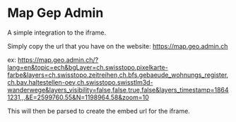 # Map Gep Admin

A simple integration to the iframe.

Simply copy the url that you have on the website: https://map.geo.admin.ch

ex: https://map.geo.admin.ch/?lang=en&topic=ech&bgLayer=ch.swisstopo.pixelkarte-farbe&layers=ch.swisstopo.zeitreihen,ch.bfs.gebaeude_wohnungs_register,ch.bav.haltestellen-oev,ch.swisstopo.swisstlm3d-wanderwege&layers_visibility=false,false,true,false&layers_timestamp=18641231,,,&E=2599760.55&N=1198964.58&zoom=10

This will then be parsed to create the embed url for the iframe.
